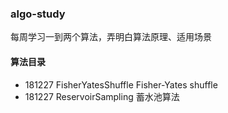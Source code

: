 ### algo-study

每周学习一到两个算法，弄明白算法原理、适用场景

#### 算法目录

* 181227 FisherYatesShuffle Fisher-Yates shuffle
* 181227 ReservoirSampling 蓄水池算法